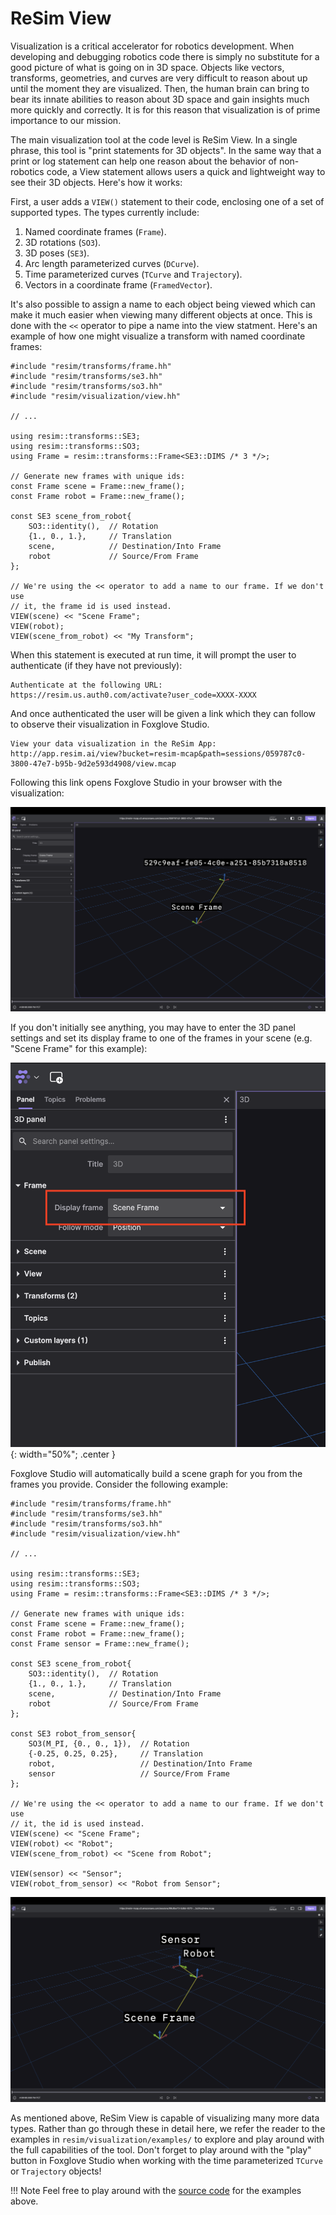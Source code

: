 # ReSim View

Visualization is a critical accelerator for robotics development. When
developing and debugging robotics code there is simply no substitute for a good
picture of what is going on in 3D space. Objects like vectors, transforms,
geometries, and curves are very difficult to reason about up until the moment
they are visualized. Then, the human brain can bring to bear its innate
abilities to reason about 3D space and gain insights much more quickly and
correctly. It is for this reason that visualization is of prime importance to
our mission.

The main visualization tool at the code level is ReSim View. In a single
phrase, this tool is "print statements for 3D objects". In the same way that a
print or log statement can help one reason about the behavior of non-robotics
code, a View statement allows users a quick and lightweight way to see their
3D objects. Here's how it works:

First, a user adds a `VIEW()` statement to their code, enclosing one of a set
of supported types. The types currently include:

  1. Named coordinate frames (`Frame`).
  2. 3D rotations (`SO3`).
  2. 3D poses (`SE3`).
  3. Arc length parameterized curves (`DCurve`).
  4. Time parameterized curves (`TCurve` and `Trajectory`).
  5. Vectors in a coordinate frame (`FramedVector`).

It's also possible to assign a name to each object being viewed which can make
it much easier when viewing many different objects at once. This is done with
the `<<` operator to pipe a name into the view statment. Here's an example of
how one might visualize a transform with named coordinate frames:

```
#include "resim/transforms/frame.hh"
#include "resim/transforms/se3.hh"
#include "resim/transforms/so3.hh"
#include "resim/visualization/view.hh"

// ...

using resim::transforms::SE3;
using resim::transforms::SO3;
using Frame = resim::transforms::Frame<SE3::DIMS /* 3 */>;

// Generate new frames with unique ids:
const Frame scene = Frame::new_frame();
const Frame robot = Frame::new_frame();

const SE3 scene_from_robot{
    SO3::identity(),  // Rotation
    {1., 0., 1.},     // Translation
    scene,            // Destination/Into Frame
    robot             // Source/From Frame
};

// We're using the << operator to add a name to our frame. If we don't use
// it, the frame id is used instead.
VIEW(scene) << "Scene Frame";
VIEW(robot);
VIEW(scene_from_robot) << "My Transform";
```

When this statement is executed at run time, it will prompt the user to authenticate (if they have not previously):

```
Authenticate at the following URL: https://resim.us.auth0.com/activate?user_code=XXXX-XXXX
```

And once authenticated the user will be given a link which they can follow to
observe their visualization in Foxglove Studio.

```
View your data visualization in the ReSim App: http://app.resim.ai/view?bucket=resim-mcap&path=sessions/059787c0-3800-47e7-b95b-9d2e593d4908/view.mcap
```

Following this link opens Foxglove Studio in your browser with the visualization:

![Transform View](view_xform.png)


If you don't initially see anything, you may have to enter the 3D panel
settings and set its display frame to one of the frames in your scene (e.g.
"Scene Frame" for this example):

![Set Frame](set_frame.png){: width="50%"; .center }


Foxglove Studio will automatically build a scene graph for you from
the frames you provide. Consider the following example:

```
#include "resim/transforms/frame.hh"
#include "resim/transforms/se3.hh"
#include "resim/transforms/so3.hh"
#include "resim/visualization/view.hh"

// ...

using resim::transforms::SE3;
using resim::transforms::SO3;
using Frame = resim::transforms::Frame<SE3::DIMS /* 3 */>;

// Generate new frames with unique ids:
const Frame scene = Frame::new_frame();
const Frame robot = Frame::new_frame();
const Frame sensor = Frame::new_frame();

const SE3 scene_from_robot{
    SO3::identity(),  // Rotation
    {1., 0., 1.},     // Translation
    scene,            // Destination/Into Frame
    robot             // Source/From Frame
};

const SE3 robot_from_sensor{
    SO3(M_PI, {0., 0., 1}),  // Rotation
    {-0.25, 0.25, 0.25},     // Translation
    robot,                   // Destination/Into Frame
    sensor                   // Source/From Frame
};

// We're using the << operator to add a name to our frame. If we don't use
// it, the id is used instead.
VIEW(scene) << "Scene Frame";
VIEW(robot) << "Robot";
VIEW(scene_from_robot) << "Scene from Robot";

VIEW(sensor) << "Sensor";
VIEW(robot_from_sensor) << "Robot from Sensor";
```

![Scene Graph](graph.png)

<!-- 
TODO(https://app.asana.com/0/1204498029712344/1204836701207673/f) Add
documentation to describe how to inspect views in the app once we're ready to
make this capability public.
-->

As mentioned above, ReSim View is capable of visualizing many more data types.
Rather than go through these in detail here, we refer the reader to the
examples in `resim/visualization/examples/` to explore and play around with the
full capabilities of the tool. Don't forget to play around with the "play"
button in Foxglove Studio when working with the time parameterized `TCurve` or
`Trajectory` objects!

!!! Note
    Feel free to play around with the [source
    code](https://github.com/resim-ai/open-core/blob/main/resim/examples/view.cc)
    for the examples above.
